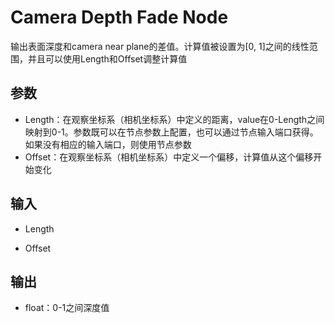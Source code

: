 # Camera Depth Fade Node

输出表面深度和camera near plane的差值。计算值被设置为[0, 1]之间的线性范围，并且可以使用Length和Offset调整计算值

## 参数

- Length：在观察坐标系（相机坐标系）中定义的距离，value在0-Length之间映射到0-1。参数既可以在节点参数上配置，也可以通过节点输入端口获得。如果没有相应的输入端口，则使用节点参数
- Offset：在观察坐标系（相机坐标系）中定义一个偏移，计算值从这个偏移开始变化

## 输入

- Length

- Offset

## 输出

- float：0-1之间深度值
